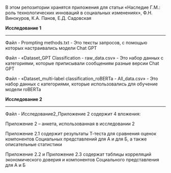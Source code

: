 В этом репозитории хранятся приложения для статьи «Наследие Г.М.: роль технологических инноваций в социальных изменениях», Ф.Н. Винокуров, К.А. Панов, Е.Д. Садовская

**Исследование 1**
________________________________________________ 
Файл - Prompting methods.txt - Это тексты запросов, с помощью которых настраивались модели Chat GPT

Файл - «Dataset_GPT Classification - raw_data.csv» - Это набор данных с категориями, которые приписывали сообщениям разные версии Chat GPT

Файл - «Dataset_multi-label classification_roBERTa - All_data.csv» - Это набор данных с категориями, которые использовались для обучение модели roBERTa

**Исследование 2**
________________________________________________ 
Файл - Исследование2_Приложение 2 содержит 4 вложения:

Приложение 2 – анкета, использованная в исследовании 2

Приложение 2.1 содержит результаты Т-теста для сравнения оценок компонентов Социальных представлений для А и для Б, а также описательные статистики

Приложение 2.2 и Приложение 2.3 содержат таблицы корреляций экономического доверия и компонентов Социального представления для А и Б
